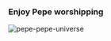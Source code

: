 ### Enjoy Pepe worshipping


![pepe-pepe-universe](https://user-images.githubusercontent.com/93415755/214225014-514da54a-8101-4aed-b746-396ac8089dc6.gif)
